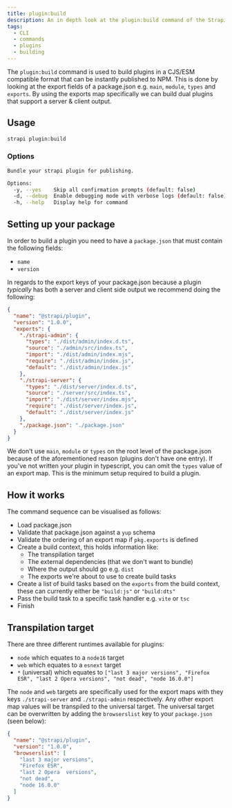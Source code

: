 ```yaml
---
title: plugin:build
description: An in depth look at the plugin:build command of the Strapi CLI
tags:
  - CLI
  - commands
  - plugins
  - building
---
```


The `plugin:build` command is used to build plugins in a CJS/ESM compatible format that can be instantly published to NPM.
This is done by looking at the export fields of a package.json e.g. `main`, `module`, `types` and `exports`. By using the
exports map specifically we can build dual plugins that support a server & client output.

## Usage

```bash
strapi plugin:build
```

### Options

```bash
Bundle your strapi plugin for publishing.

Options:
  -y, --yes    Skip all confirmation prompts (default: false)
  -d, --debug  Enable debugging mode with verbose logs (default: false)
  -h, --help   Display help for command
```

## Setting up your package

In order to build a plugin you need to have a `package.json` that must contain the following fields:

- `name`
- `version`

In regards to the export keys of your package.json because a plugin _typically_ has both a server and client
side output we recommend doing the following:

```json
{
  "name": "@strapi/plugin",
  "version": "1.0.0",
  "exports": {
    "./strapi-admin": {
      "types": "./dist/admin/index.d.ts",
      "source": "./admin/src/index.ts",
      "import": "./dist/admin/index.mjs",
      "require": "./dist/admin/index.js",
      "default": "./dist/admin/index.js"
    },
    "./strapi-server": {
      "types": "./dist/server/index.d.ts",
      "source": "./server/src/index.ts",
      "import": "./dist/server/index.mjs",
      "require": "./dist/server/index.js",
      "default": "./dist/server/index.js"
    },
    "./package.json": "./package.json"
  }
}
```

We don't use `main`, `module` or `types` on the root level of the package.json because of the aforementioned reason (plugins don't have one entry).
If you've not written your plugin in typescript, you can omit the `types` value of an export map. This is the minimum setup required to build a plugin.

## How it works

The command sequence can be visualised as follows:

- Load package.json
- Validate that package.json against a `yup` schema
- Validate the ordering of an export map if `pkg.exports` is defined
- Create a build context, this holds information like:
  - The transpilation target
  - The external dependencies (that we don't want to bundle)
  - Where the output should go e.g. `dist`
  - The exports we're about to use to create build tasks
- Create a list of build tasks based on the `exports` from the build context, these can currently either be `"build:js"` or `"build:dts"`
- Pass the build task to a specific task handler e.g. `vite` or `tsc`
- Finish

## Transpilation target

There are three different runtimes available for plugins:

- `node` which equates to a `node16` target
- `web` which equates to a `esnext` target
- `*` (universal) which equates to `["last 3 major versions", "Firefox ESR", "last 2 Opera versions", "not dead", "node 16.0.0"]`

The `node` and `web` targets are specifically used for the export maps with they keys `./strapi-server` and `./strapi-admin` respectively.
Any other export map values will be transpiled to the universal target. The universal target can be overwritten by adding the `browserslist`
key to your `package.json` (seen below):

```json
{
  "name": "@strapi/plugin",
  "version": "1.0.0",
  "browserslist": [
    "last 3 major versions",
    "Firefox ESR",
    "last 2 Opera  versions",
    "not dead",
    "node 16.0.0"
  ]
}
```
